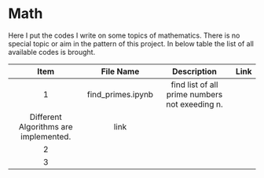 # Math
Here I put the codes I write on some topics of mathematics.
There is no special topic or aim in the pattern of this project.
In below table the list of all available codes is brought.


| Item | File Name | Description | Link |
|:---------:|:--------:|:---------:|:---------:|
| 1 | find_primes.ipynb | find list of all prime numbers not exeeding n.
Different Algorithms are implemented. | link |
| 2 |  |  |  |
| 3 |  |  |  |

